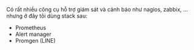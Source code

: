 Có rất nhiều công cụ hỗ trợ giám sát và cảnh báo như nagios, zabbix, ... nhưng ở đây tôi dùng stack sau:

* Prometheus
* Alert manager
* Promgen \(LINE\)



